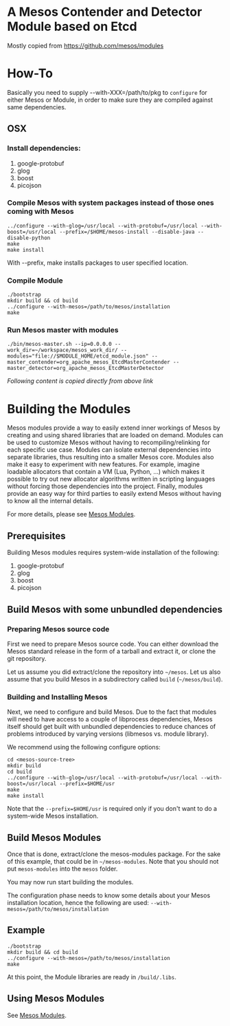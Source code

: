 # A Mesos Contender and Detector Module based on Etcd
Mostly copied from https://github.com/mesos/modules

# How-To
Basically you need to supply --with-XXX=/path/to/pkg to `configure` for either Mesos or Module, in order to make sure they are compiled against same dependencies.

## OSX
### Install dependencies:
1. google-protobuf
2. glog
3. boost
4. picojson

### Compile Mesos with system packages instead of those ones coming with Mesos
```
../configure --with-glog=/usr/local --with-protobuf=/usr/local --with-boost=/usr/local --prefix=/$HOME/mesos-install --disable-java --disable-python
make
make install
```
With --prefix, make installs packages to user specified location.


### Compile Module
```
./bootstrap
mkdir build && cd build
../configure --with-mesos=/path/to/mesos/installation
make
```

### Run Mesos master with modules
```
./bin/mesos-master.sh --ip=0.0.0.0 --work_dir=~/workspace/mesos_work_dir/ --modules="file://$MODULE_HOME/etcd_module.json" --master_contender=org_apache_mesos_EtcdMasterContender --master_detector=org_apache_mesos_EtcdMasterDetector
```

_Following content is copied directly from above link_
# Building the Modules

Mesos modules provide a way to easily extend inner workings of Mesos by creating
and using shared libraries that are loaded on demand. Modules can be used to
customize Mesos without having to recompiling/relinking for each specific use
case. Modules can isolate external dependencies into separate libraries, thus
resulting into a smaller Mesos core. Modules also make it easy to experiment
with new features. For example, imagine loadable allocators that contain a VM
(Lua, Python, …) which makes it possible to try out new allocator algorithms
written in scripting languages without forcing those dependencies into the
project. Finally, modules provide an easy way for third parties to easily extend
Mesos without having to know all the internal details.

For more details, please see
[Mesos Modules](http://mesos.apache.org/documentation/latest/modules/).


## Prerequisites

Building Mesos modules requires system-wide installation of the following:

1. google-protobuf
2. glog
3. boost
4. picojson

## Build Mesos with some unbundled dependencies

### Preparing Mesos source code
First we need to prepare Mesos source code.  You can either download the Mesos
standard release in the form of a tarball and extract it, or clone the git
repository.

Let us assume you did extract/clone
the repository into `~/mesos`. Let us also assume that you build Mesos in a
subdirectory
called `build` (`~/mesos/build`).

### Building and Installing Mesos
Next, we need to configure and build Mesos.
Due to the fact that modules will need to have access to a couple of libprocess
dependencies, Mesos itself should get built with unbundled dependencies to
reduce chances of problems introduced by varying versions (libmesos vs. module
library).

We recommend using the following configure options:

```
cd <mesos-source-tree>
mkdir build
cd build
../configure --with-glog=/usr/local --with-protobuf=/usr/local --with-boost=/usr/local --prefix=$HOME/usr
make
make install
```

Note that the `--prefix=$HOME/usr` is required only if you don't want to do a system-wide Mesos installation.

## Build Mesos Modules

Once that is done, extract/clone the mesos-modules package. For the sake of this
example, that could be in `~/mesos-modules`. Note that you should not put
`mesos-modules` into the `mesos` folder.

You may now run start building the modules.

The configuration phase needs to know some details about your Mesos installation
location, hence the following are used:
`--with-mesos=/path/to/mesos/installation`

## Example
```
./bootstrap
mkdir build && cd build
../configure --with-mesos=/path/to/mesos/installation
make
```

At this point, the Module libraries are ready in `/build/.libs`.

## Using Mesos Modules
See [Mesos Modules](http://mesos.apache.org/documentation/latest/modules/).